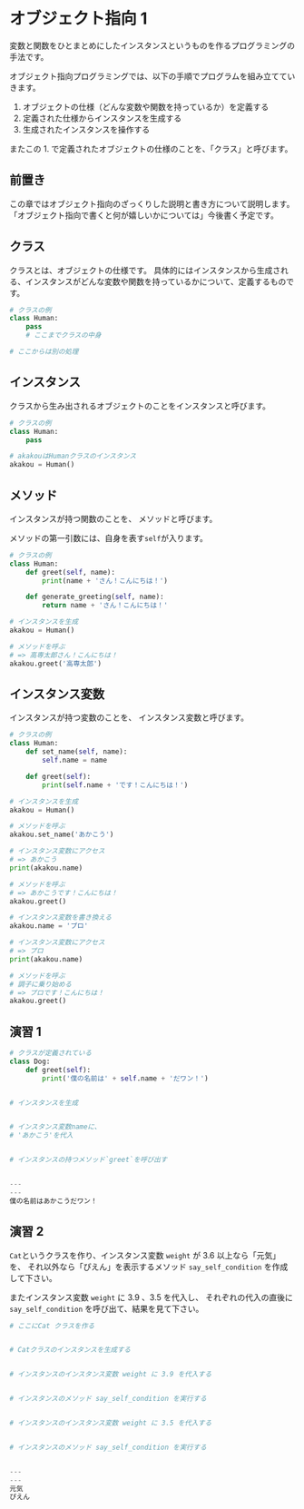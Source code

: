 # オブジェクト指向 1

変数と関数をひとまとめにしたインスタンスというものを作るプログラミングの手法です。

オブジェクト指向プログラミングでは、以下の手順でプログラムを組み立てていきます。

1. オブジェクトの仕様（どんな変数や関数を持っているか）を定義する
2. 定義された仕様からインスタンスを生成する
3. 生成されたインスタンスを操作する

またこの 1. で定義されたオブジェクトの仕様のことを、「クラス」と呼びます。

## 前置き

この章ではオブジェクト指向のざっくりした説明と書き方について説明します。
「オブジェクト指向で書くと何が嬉しいかについては」今後書く予定です。

## クラス

クラスとは、オブジェクトの仕様です。
具体的にはインスタンスから生成される、インスタンスがどんな変数や関数を持っているかについて、定義するものです。

```py
# クラスの例
class Human:
    pass
    # ここまでクラスの中身

# ここからは別の処理
```

## インスタンス

クラスから生み出されるオブジェクトのことをインスタンスと呼びます。

```py
# クラスの例
class Human:
    pass

# akakouはHumanクラスのインスタンス
akakou = Human()
```

## メソッド

インスタンスが持つ関数のことを、
メソッドと呼びます。

メソッドの第一引数には、自身を表す`self`が入ります。

```py
# クラスの例
class Human:
    def greet(self, name):
        print(name + 'さん！こんにちは！')

    def generate_greeting(self, name):
        return name + 'さん！こんにちは！'

# インスタンスを生成
akakou = Human()

# メソッドを呼ぶ
# => 高専太郎さん！こんにちは！
akakou.greet('高専太郎')
```

## インスタンス変数

インスタンスが持つ変数のことを、
インスタンス変数と呼びます。

```py
# クラスの例
class Human:
    def set_name(self, name):
        self.name = name

    def greet(self):
        print(self.name + 'です！こんにちは！')

# インスタンスを生成
akakou = Human()

# メソッドを呼ぶ
akakou.set_name('あかこう')

# インスタンス変数にアクセス
# => あかこう
print(akakou.name)

# メソッドを呼ぶ
# => あかこうです！こんにちは！
akakou.greet()

# インスタンス変数を書き換える
akakou.name = 'プロ'

# インスタンス変数にアクセス
# => プロ
print(akakou.name)

# メソッドを呼ぶ
# 調子に乗り始める
# => プロです！こんにちは！
akakou.greet()
```

## 演習 1

```py
# クラスが定義されている
class Dog:
    def greet(self):
        print('僕の名前は' + self.name + 'だワン！')


# インスタンスを生成


# インスタンス変数nameに、
# 'あかこう'を代入


# インスタンスの持つメソッド`greet`を呼び出す


---
---
僕の名前はあかこうだワン！
```

## 演習 2

`Cat`というクラスを作り、インスタンス変数 `weight` が 3.6 以上なら「元気」を、
それ以外なら「ぴえん」を表示するメソッド `say_self_condition` を作成して下さい。

またインスタンス変数 `weight` に 3.9 、3.5 を代入し、
それぞれの代入の直後に `say_self_condition` を呼び出て、結果を見て下さい。

```py
# ここにCat クラスを作る


# Catクラスのインスタンスを生成する


# インスタンスのインスタンス変数 weight に 3.9 を代入する


# インスタンスのメソッド say_self_condition を実行する


# インスタンスのインスタンス変数 weight に 3.5 を代入する


# インスタンスのメソッド say_self_condition を実行する


---
---
元気
ぴえん
```
